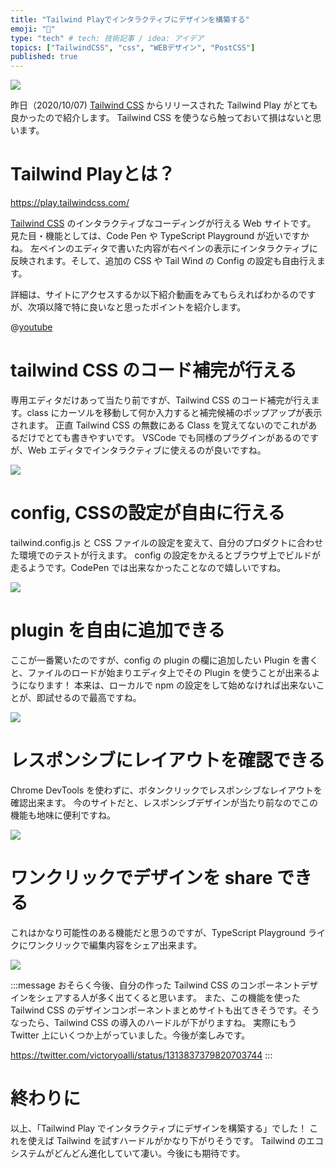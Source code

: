 ```yaml
---
title: "Tailwind Playでインタラクティブにデザインを構築する"
emoji: "🎨"
type: "tech" # tech: 技術記事 / idea: アイデア
topics: ["TailwindCSS", "css", "WEBデザイン", "PostCSS"]
published: true
---
```


![](https://storage.googleapis.com/zenn-user-upload/9344ot2vnmaj5be23tb6wxgka8k6)

昨日（2020/10/07) [Tailwind CSS](https://tailwindcss.com/) からリリースされた Tailwind Play がとても良かったので紹介します。
Tailwind CSS を使うなら触っておいて損はないと思います。

# Tailwind Playとは？

https://play.tailwindcss.com/

[Tailwind CSS](https://tailwindcss.com/) のインタラクティブなコーディングが行える Web サイトです。
見た目・機能としては、Code Pen や TypeScript Playground が近いですかね。
左ペインのエディタで書いた内容が右ペインの表示にインタラクティブに反映されます。そして、追加の CSS や Tail Wind の Config の設定も自由行えます。

詳細は、サイトにアクセスするか以下紹介動画をみてもらえればわかるのですが、次項以降で特に良いなと思ったポイントを紹介します。

@[youtube](eCWhTZ34Hck)

# tailwind CSS のコード補完が行える
専用エディタだけあって当たり前ですが、Tailwind CSS のコード補完が行えます。class にカーソルを移動して何か入力すると補完候補のポップアップが表示されます。
正直 Tailwind CSS の無数にある Class を覚えてないのでこれがあるだけでとても書きやすいです。
VSCode でも同様のプラグインがあるのですが、Web エディタでインタラクティブに使えるのが良いですね。

![](https://storage.googleapis.com/zenn-user-upload/mj9e0p9y11vzwflo2iw9dfjebduv)

# config, CSSの設定が自由に行える
tailwind.config.js と CSS ファイルの設定を変えて、自分のプロダクトに合わせた環境でのテストが行えます。
config の設定をかえるとブラウザ上でビルドが走るようです。CodePen では出来なかったことなので嬉しいですね。

![](https://storage.googleapis.com/zenn-user-upload/dt2o4tt2duoja4wp03mnhkb6g8p0)

# plugin を自由に追加できる
ここが一番驚いたのですが、config の plugin の欄に追加したい Plugin を書くと、ファイルのロードが始まりエディタ上でその Plugin を使うことが出来るようになります！
本来は、ローカルで npm の設定をして始めなければ出来ないことが、即試せるので最高ですね。

![](https://storage.googleapis.com/zenn-user-upload/k8lodpns8jqm860svbgzrktfbwoc)

# レスポンシブにレイアウトを確認できる
Chrome DevTools を使わずに、ボタンクリックでレスポンシブなレイアウトを確認出来ます。
今のサイトだと、レスポンシブデザインが当たり前なのでこの機能も地味に便利ですね。

![](https://storage.googleapis.com/zenn-user-upload/mt4q6ehpj9qai75g0az8qynqnuvk)

# ワンクリックでデザインを share できる
これはかなり可能性のある機能だと思うのですが、TypeScript Playground ライクにワンクリックで編集内容をシェア出来ます。

![](https://storage.googleapis.com/zenn-user-upload/zyn20wd7tp7i14nq7afwbmlf5y2q)

:::message
おそらく今後、自分の作った Tailwind CSS のコンポーネントデザインをシェアする人が多く出てくると思います。
また、この機能を使った Tailwind CSS のデザインコンポーネントまとめサイトも出てきそうです。そうなったら、Tailwind CSS の導入のハードルが下がりますね。
実際にもう Twitter 上にいくつか上がっていました。今後が楽しみです。

https://twitter.com/victoryoalli/status/1313837379820703744
:::


# 終わりに

以上、「Tailwind Play でインタラクティブにデザインを構築する」でした！
これを使えば Tailwind を試すハードルがかなり下がりそうです。
Tailwind のエコシステムがどんどん進化していて凄い。今後にも期待です。